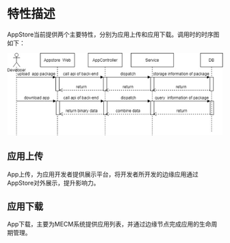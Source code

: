 # 特性描述
AppStore当前提供两个主要特性，分别为应用上传和应用下载。调用时的时序图如下：

![](/uploads/images/2020/0910/155612_fa4e8566_7786397.jpeg "appstore.jpg")

## 应用上传
App上传，为应用开发者提供展示平台，将开发者所开发的边缘应用通过AppStore对外展示，提升影响力。

## 应用下载
App下载，主要为MECM系统提供应用列表，并通过边缘节点完成应用的生命周期管理。


[1]: https://gitee.com/edgegallery/appstore-be "appstore-be"
[2]: https://gitee.com/edgegallery/appstore-fe "appstore-fe"